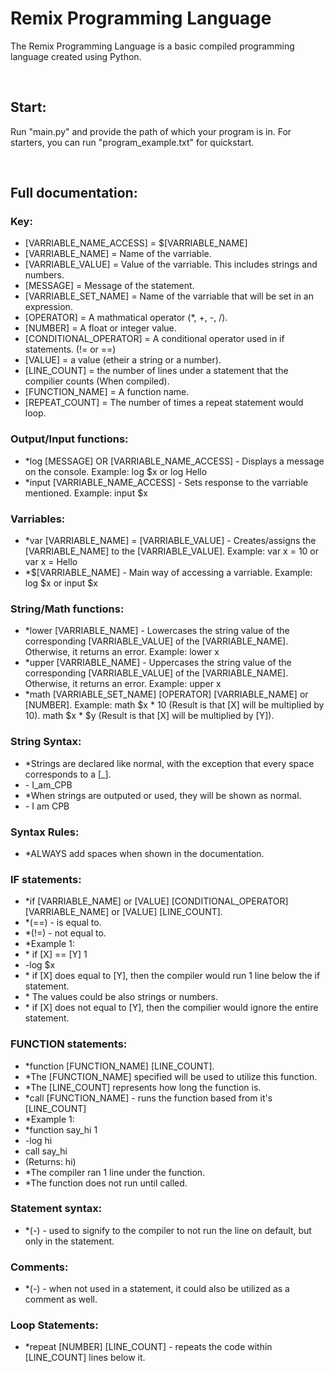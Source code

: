 # Remix Programming Language
<p>The Remix Programming Language is a basic compiled programming language created using Python.</p>
<br />
<h2>Start: </h2>
<p>
  Run "main.py" and provide the path of which your program is in. For starters, you can run "program_example.txt" for quickstart.
</p>
<br/>
<h2>
  Full documentation:
</h2>
<h3>Key:</h3>
<ul>
  <li>[VARRIABLE_NAME_ACCESS] = $[VARRIABLE_NAME]</li>
  <li>[VARRIABLE_NAME] = Name of the varriable.</li>
  <li>[VARRIABLE_VALUE] = Value of the varriable. This includes strings and numbers.</li>
  <li>[MESSAGE] = Message of the statement.</li>
  <li>[VARRIABLE_SET_NAME] = Name of the varriable that will be set in an expression.</li>
  <li>[OPERATOR] = A mathmatical operator (*, +, -, /).</li>
  <li>[NUMBER] = A float or integer value.</li>
  <li>[CONDITIONAL_OPERATOR] = A conditional operator used in if statements. (!= or ==)</li>
  <li>[VALUE] = a value (etheir a string or a number).</li>
  <li>[LINE_COUNT] = the number of lines under a statement that the compilier counts (When compiled).</li>
  <li>[FUNCTION_NAME] = A function name.</li>
  <li>[REPEAT_COUNT] = The number of times a repeat statement would loop.</li>
</ul>
<h3>Output/Input functions: </h3>
<ul>
  <li>*log [MESSAGE] OR [VARRIABLE_NAME_ACCESS] - Displays a message on the console. Example: log $x or log Hello</li>
  <li>*input [VARRIABLE_NAME_ACCESS] - Sets response to the varriable mentioned. Example: input $x</li>
</ul>
<h3>Varriables:</h3>
<ul>
  <li>*var [VARRIABLE_NAME] = [VARRIABLE_VALUE] - Creates/assigns the [VARRIABLE_NAME] to the [VARRIABLE_VALUE]. Example: var x = 10 or var x = Hello</li>
  <li>*$[VARRIABLE_NAME] - Main way of accessing a varriable. Example: log $x or input $x</li>
  </ul>
<h3>String/Math functions:</h3>
  <ul>
  <li>*lower [VARRIABLE_NAME] - Lowercases the string value of the corresponding [VARRIABLE_VALUE] of the [VARRIABLE_NAME]. Otherwise, it returns an error. Example: lower x</li>
  <li>*upper [VARRIABLE_NAME] - Uppercases the string value of the corresponding [VARRIABLE_VALUE] of the [VARRIABLE_NAME]. Otherwise, it returns an error. Example: upper x</li>
  <li>*math [VARRIABLE_SET_NAME] [OPERATOR] [VARRIABLE_NAME] or [NUMBER]. Example: math $x * 10 (Result is that [X] will be multiplied by 10). math $x * $y (Result is that [X] will be multiplied by [Y]).</li>
    </ul>
<h3>String Syntax:</h3>
    <ul>
  <li>*Strings are declared like normal, with the exception that every space corresponds to a [_].</li>
   <li> - I_am_CPB</li>
  <li>*When strings are outputed or used, they will be shown as normal.</li>
   <li> - I am CPB</li>
      </ul>
<h3>Syntax Rules:</h3>
      <ul>
  <li>*ALWAYS add spaces when shown in the documentation.</li>
        </ul>
<h3>IF statements:</h3>
        <ul>
  <li>*if [VARRIABLE_NAME] or [VALUE] [CONDITIONAL_OPERATOR] [VARRIABLE_NAME] or [VALUE] [LINE_COUNT].</li>
  <li>*(==) - is equal to.</li>
  <li>*(!=) - not equal to.</li>
 <li> *Example 1:</li>
   <li>* if [X] == [Y] 1</li>
    <li> -log $x</li>
   <li>* if [X] does equal to [Y], then the compiler would run 1 line below the if statement.</li>
   <li>* The values could be also strings or numbers.</li>
  <li> * if [X] does not equal to [Y], then the compilier would ignore the entire statement.</li>
          </ul>
<h3>FUNCTION statements:</h3>
          <ul>
  <li>*function [FUNCTION_NAME] [LINE_COUNT].</li>
  <li> *The [FUNCTION_NAME] specified will be used to utilize this function.</li>
   <li>*The [LINE_COUNT] represents how long the function is.</li>
 <li> *call [FUNCTION_NAME] - runs the function based from it's [LINE_COUNT]</li>
 <li> *Example 1:</li>
   <li> *function say_hi 1</li>
   <li>  -log hi</li>
    <li> call say_hi</li>
  <li>   (Returns: hi)</li>
 <li>   *The compiler ran 1 line under the function.</li>
 <li>   *The function does not run until called.</li>
            </ul>
<h3>Statement syntax:</h3>
            <ul>
 <li> *(-) - used to signify to the compiler to not run the line on default, but only in the statement.</li>
              </ul>
<h3>Comments:</h3>
              <ul>
 <li> *(-) - when not used in a statement, it could also be utilized as a comment as well.</li>
                </ul>
<h3>Loop Statements:</h3>
                <ul>
  <li>*repeat [NUMBER] [LINE_COUNT] - repeats the code within [LINE_COUNT] lines below it.</li>
  </ul>

